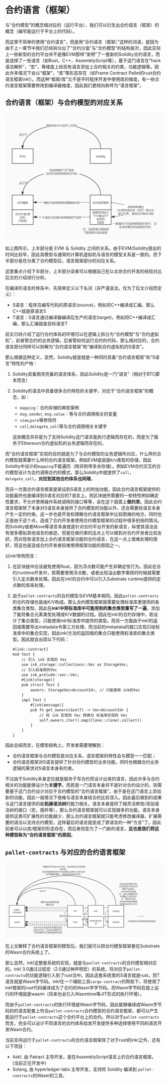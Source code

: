 # 合约语言（框架）
与“合约模型”的概念相对应的（运行平台），我们可以衍生出合约语言（框架）的概念（编写能运行于平台上的代码）。

而这里不简单的使用“合约语言”，而是用“合约语言（框架）”这样的词语，是因为由于上一章节中我们已经拆分出了“合约沙盒”与“合约模型”的结构层次，因此实际上一些新型的合约平台并不是像EVM那样“发明”了一套新的Solidity合约语言，而是选择了一些语言（如Rust，C++，AssemblyScript等），基于这门语言在“hack语法解析”，“宏”，等维度上给现有语言添加上合约相关的约束，功能逻辑等。因此许多情况下会以“框架”，“库”等形态存在（如Frame Contract Pallet的rust合约语言框架ink!）。而这种“框架/库”又不是平时程序开发中使用库的维度，有一些合约语言框架需要修改到编译器维度，因此我们更倾向称呼为“语言框架”。

## 合约语言（框架）与合约模型的对应关系
![language 1](./imgs/language_1.jpg)

如上图所示，上半部分是 EVM 与 Solidity 之间的关系。由于EVM/Solidity提出的时间比较早，因此其模型与通常的计算机虚拟机与语言的模型关系是一致的。而下半部分是在分离了合约模型后，语言框架部分的对应关系。

这里重点介绍下半部分，上半部分读者可以根据自己在以太坊合约开发的经验对比后文的介绍进行分析。

在编译形语言的体系中，先简单定义以下名词（非严谨说法，仅为了后文介绍而定义）：

* S语言：程序员编写代码的原语言(source)，例如将C++编译成汇编，那么C++就是原语言S
* T语言：S语言通过编译器编译后生产的语言(target)，例如将C++编译成汇编，那么汇编就是目标语言T

前文已经介绍了运行合约体系的环境可以在逻辑上拆分为“合约模型”与“合约虚拟机”，前者管合约的业务逻辑，后者管如何运行合约的代码，那么相对应的，合约语言部分同样可以拆解为“合约语言框架”和“编译到合约虚拟机的S语言”。

那么根据这种定义，显然，Solidity就是就是一种同时具备“合约语言框架”和“S语言”特性的产物：

1. Solidity具备图灵完备的语言体系，因此Solidity是一门“语言”（相对于BTC脚本而言）
2. Solidity的语法中具备很多合约特性的关键字，对应于“合约语言框架”的概念，如：

    * `mapping`：合约存储的典型案例
    * `msg.sender`, `msg.value`：等与合约调用相关的变量
    * `view`,`pure`等修饰符
    * `call`,`delegate_call`等与合约调用相关关键字

    这些概念并非是为了支持Solidity这门语言能执行逻辑而存在的，而是为了服务于Ethereum合约虚拟机的业务逻辑而存在的。
    
而“合约语言框架”实现的目的就是为了与合约模型的业务逻辑所对应，什么样的合约模型就需要什么样的合约语言框架。例如EVM底层是k/v类型的存储，因此Solidity中设计的`mapping`不能遍历（除非附带多余存储）。例如EVM合约交互的合约模型设计为合约调用合约的模式，那么Solidity中就提供了`call`，`delegate_call`。**对应到其他合约体系也同理**。

而另一方面合约语言框架是架设到S语言上的附加功能，因此合约语言框架提供的功能最终也是编译到S语言对应的T语言上。而区块链所需要的一些特性例如确定性要求，不允许使用操作系统调用的接口等等，会在这个层面上**做约束**。因此合约语言框架除了本身对S语言本身提供了合约模型的功能以外，还会需要给语言本身产生一定的约束。这一步也是开发和理解合约语言框架中比较困难的地方。同时也正是由于这个点，造成了合约开发者使用合约模型框架的过程中很多别扭的情况。而Solidity或者Move等语言本身就是针对合约平台开发的新语言，纵使其语法会有很多模拟其他语言的痕迹，但是在做约束的这点上可以做到对合约开发者比较友好。而对现有语言加上合约语言框架功能的合约语言，在这一点上很难处理的很好，而这也是造成合约开发者较难使用框架功能的原因之一。

以ink!举例而言：

1. 在区块链中应该避免使用float，因为浮点数可能产生非确定性行为。因此在合约/runtime开发中，若需要使用浮点数，或者出现溢出数字乘除的时候就需要引入定点数来处理。因此在ink!的合约中可以引入Substrate runtime提供的定点数的库来处理。
2. 由于`pallet-contracts`的合约模型与EVM基本相同，因此`pallet-contracts`的合约存储也是由K/V构成。那么合约模型框架就需要处理标准库里提供的各类集合类型。因此在**ink!中将标准库中可能用到的集合类型重写了一遍**，添加了能将集合元素类型处理成K/V数据的过程。因此在ink!的合约存储中，若设计了集合类型，只能使用ink!标准库中提供的类型。而另一方面由于ink!的返回值需要导出metadata令第三方处理，而当前的metadata的接口实现只给标准库中的集合实现，因此ink!方法的返回值的集合只能使用标准库的集合类型。因此就会出现以下代码：

    ```rust,ignore
    #[ink::contract]
    mod test {
        // 引入 ink 实现的 Vec
        use ink_storage::collections::Vec as StorageVec;
        // 引入标准库的Vec
        use ink_prelude::vec::Vec;
        #[ink(storage)]
        pub struct Test {
            owners: StorageVec<AccountId>, // 只能使用 ink的Vec
        }
        impl Test {
            #[ink(message)]
            pub fn get_owners(&self) -> Vec<AccountId> {
                // 将 ink 实现的 Vec 转换为 标准库实现的 Vec
                self.owners.iter().map(Clone::clone).collect()
            }
        }
    }
    ```

因此总结而言，在模型结构上，开发者需要理解到：

* 合约语言框架与合约模型是对应关系，语言框架的特性会与模型一一匹配；
* 合约语言框架对S语言提供了针对合约模型的业务功能，同时也根据合约业务逻辑的需求对S语言本身有约束。

不过由于Solidity本身定位就是服务于写合约而设计出来的语言，因此许多与合约相关的功能能够设计为**关键字**。而若是一门语言本身并不是针对合约设计的，则需要基于这门合约设计对应于合约模型的“合约语言框架”。由于是在这门语言上添加新的功能，因此一般情况下很难与语言本身结合的比较深入。因此最后做到的成果与这门语言提供的能**拓展语法树**的能力相关。语言本身提供了越灵活修改/添加语法树的接口（宏，插件等），那么合约语言框架就可以实现越多的功能。语言本身提供这类可扩展性的功能越少，那么合约语言框架就只能考虑修改编译器，扩展需要的语法以支持合约模型，这样最后的语言就变成了原语言的一种“方言”了。因此前者可以以库/框架的形态存在，而后者则变为了一门新的语言，**这也是我们将这种模型称为“合约语言框架”的原因**。

## `pallet-contracts` 与对应的合约语言框架

![language 2](./imgs/language_2.jpg)

在上文解释了合约语言框架的模型后，我们就可以把合约模型框架套在Substrate的Wasm合约系统上了。

那么显然，ink!这整套系统的实现，就是与`pallet-contracts`的合约模型相对应的。ink! 3.0通过过程宏（2.0通过神声明宏）的系统，将对应于`pallet-contracts`的功能逻辑引入到了rust当中。因此这套系统里的S语言就是rust，而T语言就是Wasm字节码。ink!在一个辅助工具`cargo-contract`的帮助下，将使用了ink!框架的rust代码编译成为了合约的Wasm字字节码。而Wasm字节码在链上运行的环境就是wasmi（将来也会引入Wasmtime等JIT形式的执行环境）。

而由于`pallet-contracts`的执行环境是Wasm字节码，因此能够编译成Wasm字节码的的语言配套上符合`pallet-contracts`合约模型的合约语言框架，都可以产生能运行于`pallet-contracts`这个合约平台上的合约。所以对于`pallet-contracts`而言，完全可以设计不同语言的合约体系给发开发提供多种选择使用不同的语言开发Wasm合约。

当前支持运行于`pallet-contracts`的合约语言框架除了对于rust的ink!之外，还有以下项目：

* Ask!, 由 Patract 主导开发，是在AssemblyScript语言上的合约语言框架。(当前正在开发中)
* Solang, 由 hyperledger-labs 主导开发，支持将 Solidity 编译到 `pallet-contracts`的Wasm的工具。